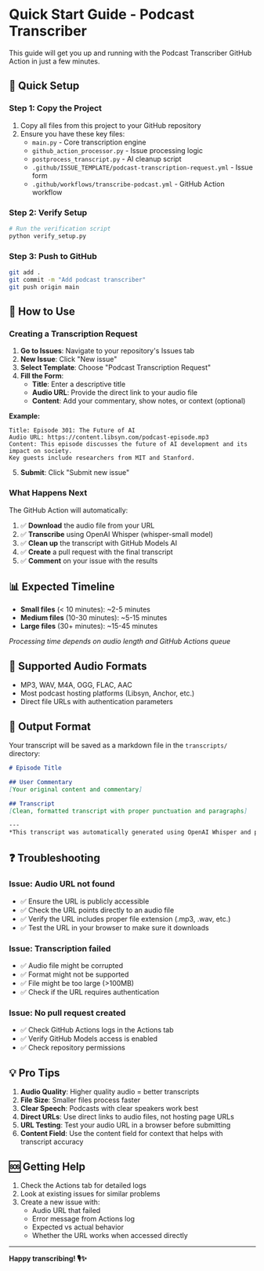 # Quick Start Guide - Podcast Transcriber

This guide will get you up and running with the Podcast Transcriber GitHub Action in just a few minutes.

## 🚀 Quick Setup

### Step 1: Copy the Project
1. Copy all files from this project to your GitHub repository
2. Ensure you have these key files:
   - `main.py` - Core transcription engine
   - `github_action_processor.py` - Issue processing logic
   - `postprocess_transcript.py` - AI cleanup script
   - `.github/ISSUE_TEMPLATE/podcast-transcription-request.yml` - Issue form
   - `.github/workflows/transcribe-podcast.yml` - GitHub Action workflow

### Step 2: Verify Setup
```bash
# Run the verification script
python verify_setup.py
```

### Step 3: Push to GitHub
```bash
git add .
git commit -m "Add podcast transcriber"
git push origin main
```

## 📝 How to Use

### Creating a Transcription Request

1. **Go to Issues**: Navigate to your repository's Issues tab
2. **New Issue**: Click "New issue" 
3. **Select Template**: Choose "Podcast Transcription Request"
4. **Fill the Form**:
   - **Title**: Enter a descriptive title
   - **Audio URL**: Provide the direct link to your audio file
   - **Content**: Add your commentary, show notes, or context (optional)

**Example:**
```
Title: Episode 301: The Future of AI
Audio URL: https://content.libsyn.com/podcast-episode.mp3
Content: This episode discusses the future of AI development and its impact on society.
Key guests include researchers from MIT and Stanford.
```

5. **Submit**: Click "Submit new issue"

### What Happens Next

The GitHub Action will automatically:

1. ✅ **Download** the audio file from your URL
2. ✅ **Transcribe** using OpenAI Whisper (whisper-small model)
3. ✅ **Clean up** the transcript with GitHub Models AI
4. ✅ **Create** a pull request with the final transcript
5. ✅ **Comment** on your issue with the results

## 📊 Expected Timeline

- **Small files** (< 10 minutes): ~2-5 minutes
- **Medium files** (10-30 minutes): ~5-15 minutes  
- **Large files** (30+ minutes): ~15-45 minutes

*Processing time depends on audio length and GitHub Actions queue*

## 🔧 Supported Audio Formats

- MP3, WAV, M4A, OGG, FLAC, AAC
- Most podcast hosting platforms (Libsyn, Anchor, etc.)
- Direct file URLs with authentication parameters

## 📁 Output Format

Your transcript will be saved as a markdown file in the `transcripts/` directory:

```markdown
# Episode Title

## User Commentary
[Your original content and commentary]

## Transcript
[Clean, formatted transcript with proper punctuation and paragraphs]

---
*This transcript was automatically generated using OpenAI Whisper and post-processed with GitHub Models for improved readability.*
```

## ❓ Troubleshooting

### Issue: Audio URL not found
- ✅ Ensure the URL is publicly accessible
- ✅ Check the URL points directly to an audio file
- ✅ Verify the URL includes proper file extension (.mp3, .wav, etc.)
- ✅ Test the URL in your browser to make sure it downloads

### Issue: Transcription failed
- ✅ Audio file might be corrupted
- ✅ Format might not be supported
- ✅ File might be too large (>100MB)
- ✅ Check if the URL requires authentication

### Issue: No pull request created
- ✅ Check GitHub Actions logs in the Actions tab
- ✅ Verify GitHub Models access is enabled
- ✅ Check repository permissions

## 💡 Pro Tips

1. **Audio Quality**: Higher quality audio = better transcripts
2. **File Size**: Smaller files process faster
3. **Clear Speech**: Podcasts with clear speakers work best
4. **Direct URLs**: Use direct links to audio files, not hosting page URLs
5. **URL Testing**: Test your audio URL in a browser before submitting
6. **Content Field**: Use the content field for context that helps with transcript accuracy

## 🆘 Getting Help

1. Check the Actions tab for detailed logs
2. Look at existing issues for similar problems
3. Create a new issue with:
   - Audio URL that failed
   - Error message from Actions log
   - Expected vs actual behavior
   - Whether the URL works when accessed directly

---

**Happy transcribing! 🎙️✨**